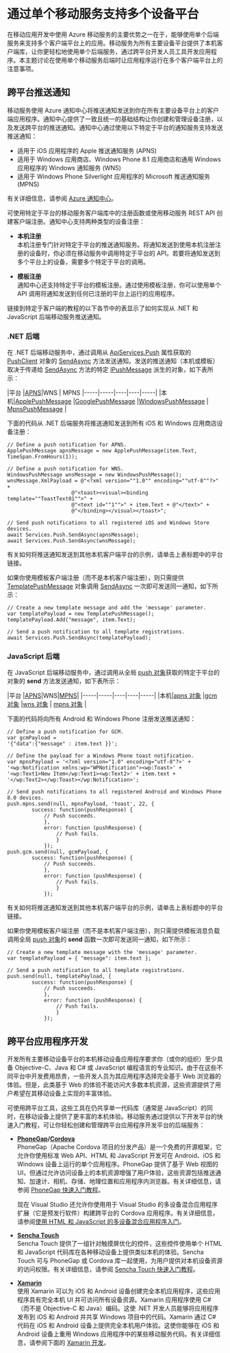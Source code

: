 <properties
	pageTitle="如何在多个客户端上使用单个移动服务后端 | Azure 移动服务"
	description="了解如何在面向不同移动平台的多个客户端应用上使用单个移动服务后端。"
	services="mobile-services"
	documentationCenter=""
	authors="ggailey777"
	manager="dwrede"
	editor="mollybos"/>
<tags 
	ms.service="mobile-services" 
	ms.date="12/07/2015"
	wacn.date="06/13/2016"/>

#  通过单个移动服务支持多个设备平台
 
在移动应用开发中使用 Azure 移动服务的主要优势之一在于，能够使用单个后端服务来支持多个客户端平台上的应用。移动服务为所有主要设备平台提供了本机客户端库，让你更轻松地使用单个后端服务，通过跨平台开发人员工具开发应用程序。本主题讨论在使用单个移动服务后端时让应用程序运行在多个客户端平台上的注意事项。

## <a id="push"></a>跨平台推送通知

移动服务使用 Azure 通知中心将推送通知发送到你在所有主要设备平台上的客户端应用程序。通知中心提供了一致且统一的基础结构让你创建和管理设备注册，以及发送跨平台的推送通知。通知中心通过使用以下特定于平台的通知服务支持发送推送通知：

+ 适用于 iOS 应用程序的 Apple 推送通知服务 (APNS)
+ 适用于 Windows 应用商店、Windows Phone 8.1 应用商店和通用 Windows 应用程序的 Windows 通知服务 (WNS) 
+ 适用于 Windows Phone Silverlight 应用程序的 Microsoft 推送通知服务 (MPNS)

有关详细信息，请参阅 [Azure 通知中心]。

可使用特定于平台的移动服务客户端库中的注册函数或使用移动服务 REST API 创建客户端注册。通知中心支持两种类型的设备注册：

+ **本机注册**<br/>本机注册专门针对特定于平台的推送通知服务。将通知发送到使用本机注册注册的设备时，你必须在移动服务中调用特定于平台的 API。若要将通知发送到多个平台上的设备，需要多个特定于平台的调用。   
  
+ **模板注册**<br/>通知中心还支持特定于平台的模板注册。通过使用模板注册，你可以使用单个 API 调用将通知发送到任何已注册的平台上运行的应用程序。

链接到特定于客户端的教程的以下各节中的表显示了如何实现从 .NET 和 JavaScript 后端移动服务推送通知。

### .NET 后端

在 .NET 后端移动服务中，通过调用从 [ApiServices.Push](http://msdn.microsoft.com/zh-cn/library/azure/microsoft.windowsazure.mobile.service.apiservices.push.aspx) 属性获取的 [PushClient](http://msdn.microsoft.com/zh-cn/library/azure/microsoft.windowsazure.mobile.service.notifications.pushclient.aspx) 对象的 [SendAsync] 方法发送通知。发送的推送通知（本机或模板）取决于传递给 [SendAsync] 方法的特定 [IPushMessage](http://msdn.microsoft.com/zh-cn/library/azure/microsoft.windowsazure.mobile.service.notifications.ipushmessage.aspx) 派生的对象，如下表所示：

|平台 |[APNS](/documentation/articles/mobile-services-dotnet-backend-ios-get-started-push/)|WNS | MPNS
|-----|-----|----|----|-----|
|本机|[ApplePushMessage](http://msdn.microsoft.com/zh-cn/library/azure/microsoft.windowsazure.mobile.service.applepushmessage.aspx) |[GooglePushMessage](http://msdn.microsoft.com/zh-cn/library/azure/microsoft.windowsazure.mobile.service.googlepushmessage.aspx) |[WindowsPushMessage](http://msdn.microsoft.com/zh-cn/library/azure/microsoft.windowsazure.mobile.service.windowspushmessage.aspx) | [MpnsPushMessage](http://msdn.microsoft.com/zh-cn/library/azure/microsoft.windowsazure.mobile.service.mpnspushmessage.aspx) |

下面的代码从 .NET 后端服务将推送通知发送到所有 iOS 和 Windows 应用商店设备注册：

	// Define a push notification for APNS.
	ApplePushMessage apnsMessage = new ApplePushMessage(item.Text, TimeSpan.FromHours(1));    

	// Define a push notification for WNS.
	WindowsPushMessage wnsMessage = new WindowsPushMessage();
    wnsMessage.XmlPayload = @"<?xml version=""1.0"" encoding=""utf-8""?>" +
                         @"<toast><visual><binding template=""ToastText01"">" +
                         @"<text id=""1"">" + item.Text + @"</text>" +
                         @"</binding></visual></toast>";
    
	// Send push notifications to all registered iOS and Windows Store devices. 
    await Services.Push.SendAsync(apnsMessage);
	await Services.Push.SendAsync(wnsMessage);

有关如何将推送通知发送到其他本机客户端平台的示例，请单击上表标题中的平台链接。

如果你使用模板客户端注册（而不是本机客户端注册），则只需提供 [TemplatePushMessage] 对象调用 [SendAsync] 一次即可发送同一通知，如下所示：

	// Create a new template message and add the 'message' parameter.    
	var templatePayload = new TemplatePushMessage();
    templatePayload.Add("message", item.Text);

	// Send a push notification to all template registrations.
    await Services.Push.SendAsync(templatePayload); 
 
### JavaScript 后端

在 JavaScript 后端移动服务中，通过调用从全局 [push 对象]获取的特定于平台的对象的 **send** 方法发送通知，如下表所示：

|平台 |[APNS](/documentation/articles/mobile-services-javascript-backend-ios-get-started-push/)|WNS|[MPNS](/documentation/articles/mobile-services-javascript-backend-windows-phone-get-started-push/)|
|-----|-----|----|----|-----|
|本机|[apns 对象](http://msdn.microsoft.com/zh-cn/library/azure/jj839711.aspx) |[gcm 对象](http://msdn.microsoft.com/zh-cn/library/azure/dn126137.aspx) |[wns 对象](http://msdn.microsoft.com/zh-cn/library/azure/jj860484.aspx) | [mpns 对象](http://msdn.microsoft.com/zh-cn/library/azure/jj871025.aspx) |

下面的代码将向所有 Android 和 Windows Phone 注册发送推送通知：

	// Define a push notification for GCM.
	var gcmPayload = 
    '{"data":{"message" : item.text }}';

	// Define the payload for a Windows Phone toast notification.
	var mpnsPayload = '<?xml version="1.0" encoding="utf-8"?>' +
    '<wp:Notification xmlns:wp="WPNotification"><wp:Toast>' +
    '<wp:Text1>New Item</wp:Text1><wp:Text2>' + item.text + 
    '</wp:Text2></wp:Toast></wp:Notification>';

	// Send push notifications to all registered Android and Windows Phone 8.0 devices. 
	push.mpns.send(null, mpnsPayload, 'toast', 22, {
            success: function(pushResponse) {
                // Push succeeds.
                },              
                error: function (pushResponse) {
                    // Push fails.
                    }
                });
    push.gcm.send(null, gcmPayload, {
            success: function(pushResponse) {
                // Push succeeds.
                },              
                error: function (pushResponse) {
                    // Push fails.
                    }
                });

有关如何将推送通知发送到其他本机客户端平台的示例，请单击上表标题中的平台链接。

如果你使用模板客户端注册（而不是本机客户端注册），则只需提供模板消息负载调用全局 [push 对象]的 **send** 函数一次即可发送同一通知，如下所示：

	// Create a new template message with the 'message' parameter.    
	var templatePayload = { "message": item.text };

	// Send a push notification to all template registrations.
    push.send(null, templatePayload, {
            success: function(pushResponse) {
                // Push succeeds.
                },              
                error: function (pushResponse) {
                    // Push fails.
                    }
                }); 

## <a id="xplat-app-dev"></a>跨平台应用程序开发
开发所有主要移动设备平台的本机移动设备应用程序要求你（或你的组织）至少具备 Objective-C、Java 和 C# 或 JavaScript 编程语言的专业知识。由于在这些不同平台中开发费用昂贵，一些开发人员为其应用程序选择完全基于 Web 浏览器的体验。但是，此类基于 Web 的体验不能访问大多数本机资源，这些资源提供了用户希望在其移动设备上实现的丰富体验。

可使用跨平台工具，这些工具在仍共享单一代码库（通常是 JavaScript）的同时，在移动设备上提供了更丰富的本机体验。移动服务通过提供以下开发平台的快速入门教程，可让你轻松创建和管理跨平台应用程序开发平台的后端服务：

+ [**PhoneGap**](https://go.microsoft.com/fwLink/p/?LinkID=390707)**/**[**Cordova**](http://cordova.apache.org/)<br/>PhoneGap（Apache Cordova 项目的分发产品）是一个免费的开源框架，它允许你使用标准 Web API、HTML 和 JavaScript 开发可在 Android、iOS 和 Windows 设备上运行的单个应用程序。PhoneGap 提供了基于 Web 视图的 UI，但通过允许访问设备上的本机资源增强了用户体验，这些资源包括推送通知、加速计、相机、存储、地理位置和应用程序内浏览器。有关详细信息，请参阅 [PhoneGap 快速入门教程][PhoneGap]。
	
	现在 Visual Studio 还允许你使用用于 Visual Studio 的多设备混合应用程序扩展（它是预发行软件）构建跨平台的 Cordova 应用程序。有关详细信息，请参阅[使用 HTML 和 JavaScript 的多设备混合应用程序入门](http://msdn.microsoft.com/zh-cn/library/dn771545.aspx)。

+ [**Sencha Touch**](http://go.microsoft.com/fwlink/p/?LinkId=509988)<br/>Sencha Touch 提供了一组针对触摸屏优化的控件，这些控件使用单个 HTML 和 JavaScript 代码库在各种移动设备上提供类似本机的体验。Sencha Touch 可与 PhoneGap 或 Cordova 库一起使用，为用户提供对本机设备资源的访问权限。有关详细信息，请参阅 [Sencha Touch 快速入门教程][Sencha]。

+ [**Xamarin**](https://go.microsoft.com/fwLink/p/?LinkID=330242)<br/>使用 Xamarin 可以为 iOS 和 Android 设备创建完全本机应用程序，这些应用程序具有完全本机 UI 并可访问所有设备资源。Xamarin 应用程序使用 C#（而不是 Objective-C 和 Java）编码。这使 .NET 开发人员能够将应用程序发布到 iOS 和 Android 并共享 Windows 项目中的代码。Xamarin 通过 C# 代码在 iOS 和 Android 设备上提供完全本机用户体验。这使你能够在 iOS 和 Android 设备上重用 Windows 应用程序中的某些移动服务代码。有关详细信息，请参阅下面的 [Xamarin 开发](#xamarin)。


<!-- URLs -->
[Azure 通知中心]: /zh-cn/documentation/articles/notification-hubs-push-notification-overview/
[SSO Windows Store]: /zh-cn/documentation/articles/mobile-services-windows-store-dotnet-single-sign-on/
[SSO Windows Phone]: /zh-cn/documentation/articles/mobile-services-windows-phone-single-sign-on/
[Tutorials and resources]: /zh-cn/documentation/services/mobile-services/
[Get started with Notification Hubs]: /zh-cn/documentation/articles/notification-hubs-windows-store-dotnet-get-started-wns-push-notification
[向用户发送跨平台通知]: /zh-cn/documentation/articles/mobile-services-dotnet-backend-windows-store-dotnet-push-notifications-app-users-xplat-mobile-services/
[Get started with push Windows dotnet]: /zh-cn/documentation/articles/mobile-services-javascript-backend-windows-store-dotnet-get-started-push-vs2012/
[Get started with push Windows js]: /zh-cn/documentation/articles/mobile-services-javascript-backend-windows-store-dotnet-get-started-with-push-js-vs2012/
[Get started with push Windows Phone]: /zh-cn/documentation/articles/mobile-services-javascript-backend-windows-store-dotnet-get-started-with-push-wp8/
[Get started with push iOS]: /zh-cn/documentation/articles/mobile-services-javascript-backend-windows-store-dotnet-get-started-with-push-ios/
[Get started with push Android]: /zh-cn/documentation/articles/mobile-services-javascript-backend-windows-store-dotnet-get-started-with-push-android/
[Dynamic schema]: http://msdn.microsoft.com/zh-cn/library/windowsazure/jj193175.aspx
[How to use a .NET client with Mobile Services]: /zh-cn/documentation/articles/mobile-services-windows-dotnet-how-to-use-client-library/
[push 对象]: http://msdn.microsoft.com/zh-cn/library/windowsazure/jj554217.aspx
[TemplatePushMessage]: http://msdn.microsoft.com/zh-cn/library/azure/microsoft.windowsazure.mobile.service.templatepushmessage.aspx
[PhoneGap]: /documentation/articles/mobile-services-javascript-backend-phonegap-get-started/
[Sencha]: /documentation/articles/partner-sencha-mobile-services-get-started/
[Appcelerator]: /documentation/articles/partner-appcelerator-mobile-services-javascript-backend-appcelerator-get-started/
[SendAsync]: http://msdn.microsoft.com/zh-cn/library/microsoft.windowsazure.mobile.service.notifications.pushclient.sendasync.aspx
[What's next for Windows Phone 8 developers]: http://msdn.microsoft.com/zh-cn/library/windows/apps/dn655121(v=vs.105).aspx
[Building universal Windows apps for all Windows devices]: http://go.microsoft.com/fwlink/p/?LinkId=509905
[Universal Windows app project for Azure Mobile Services using MVVM]: http://code.msdn.microsoft.com/Universal-Windows-app-for-db3564de

<!---HONumber=Mooncake_0118_2016-->